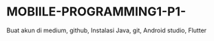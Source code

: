 # MOBIILE-PROGRAMMING1-P1-
Buat akun di medium, github, Instalasi Java, git, Android studio, Flutter 

